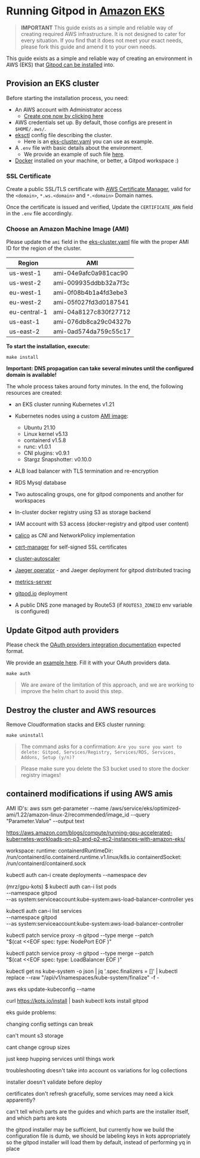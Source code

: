 # Running Gitpod in [Amazon EKS](https://aws.amazon.com/en/eks/)

> **IMPORTANT** This guide exists as a simple and reliable way of creating required AWS infrastructure. It
> is not designed to cater for every situation. If you find that it does not meet your exact needs,
> please fork this guide and amend it to your own needs.

This guide exists as a simple and reliable way of creating an environment in AWS (EKS) that [Gitpod can
be installed](https://www.gitpod.io/docs/self-hosted/latest/getting-started#step-4-install-gitpod) into.

## Provision an EKS cluster

Before starting the installation process, you need:

- An AWS account with Administrator access
  - [Create one now by clicking here](https://aws.amazon.com/getting-started/)
- AWS credentials set up. By default, those configs are present in `$HOME/.aws/`.
- [eksctl](https://eksctl.io/) config file describing the cluster.
  - Here is an [eks-cluster.yaml](eks-cluster.yaml) you can use as example.
- A `.env` file with basic details about the environment.
  - We provide an example of such file [here](.env.example).
- [Docker](https://docs.docker.com/engine/install/) installed on your machine, or better, a Gitpod workspace :)

### SSL Certificate

Create a public SSL/TLS certificate with [AWS Certificate Manager](https://aws.amazon.com/en/certificate-manager/),
valid for the `<domain>`, `*.ws.<domain>` and `*.<domain>` Domain names.

Once the certificate is issued and verified, Update the `CERTIFICATE_ARN` field in the `.env` file accordingly.

### Choose an Amazon Machine Image (AMI)

Please update the `ami` field in the [eks-cluster.yaml](eks-cluster.yaml) file with the proper AMI ID for the region of the cluster.

| Region       | AMI                   |
| ------------ | --------------------- |
| us-west-1    | ami-04e9afc0a981cac90 |
| us-west-2    | ami-009935ddbb32a7f3c |
| eu-west-1    | ami-0f08b4b1a4fd3ebe3 |
| eu-west-2    | ami-05f027fd3d0187541 |
| eu-central-1 | ami-04a8127c830f27712 |
| us-east-1    | ami-076db8ca29c04327b |
| us-east-2    | ami-0ad574da759c55c17 |

**To start the installation, execute:**

```shell
make install
```

**Important: DNS propagation can take several minutes until the configured domain is available!**

The whole process takes around forty minutes. In the end, the following resources are created:

- an EKS cluster running Kubernetes v1.21
- Kubernetes nodes using a custom [AMI image](https://github.com/gitpod-io/amazon-eks-custom-amis/tree/gitpod):
  - Ubuntu 21.10
  - Linux kernel v5.13
  - containerd v1.5.8
  - runc: v1.0.1
  - CNI plugins: v0.9.1
  - Stargz Snapshotter: v0.10.0

- ALB load balancer with TLS termination and re-encryption
- RDS Mysql database
- Two autoscaling groups, one for gitpod components and another for workspaces
- In-cluster docker registry using S3 as storage backend
- IAM account with S3 access (docker-registry and gitpod user content)
- [calico](https://docs.projectcalico.org) as CNI and NetworkPolicy implementation
- [cert-manager](https://cert-manager.io/) for self-signed SSL certificates
- [cluster-autoscaler](https://github.com/kubernetes/autoscaler/tree/master/cluster-autoscaler)
- [Jaeger operator](https://github.com/jaegertracing/helm-charts/tree/main/charts/jaeger-operator) - and Jaeger deployment for gitpod distributed tracing
- [metrics-server](https://github.com/kubernetes-sigs/metrics-server)
- [gitpod.io](https://github.com/gitpod-io/gitpod) deployment
- A public DNS zone managed by Route53 (if `ROUTE53_ZONEID` env variable is configured)


## Update Gitpod auth providers

Please check the [OAuth providers integration documentation](https://www.gitpod.io/docs/self-hosted/latest/configuration/authentication) expected format.

We provide an [example here](./auth-providers-patch.yaml). Fill it with your OAuth providers data.

```console
make auth
```

> We are aware of the limitation of this approach, and we are working to improve the helm chart to avoid this step.

## Destroy the cluster and AWS resources

Remove Cloudformation stacks and EKS cluster running:

```shell
make uninstall
```

> The command asks for a confirmation:
> `Are you sure you want to delete: Gitpod, Services/Registry, Services/RDS, Services, Addons, Setup (y/n)?`

> Please make sure you delete the S3 bucket used to store the docker registry images!


## containerd modifications if using AWS amis

AMI ID's:
aws ssm get-parameter --name /aws/service/eks/optimized-ami/1.22/amazon-linux-2/recommended/image_id --query "Parameter.Value" --output text

https://aws.amazon.com/blogs/compute/running-gpu-accelerated-kubernetes-workloads-on-p3-and-p2-ec2-instances-with-amazon-eks/

workspace:
  runtime:
    containerdRuntimeDir: /run/containerd/io.containerd.runtime.v1.linux/k8s.io
    containerdSocket: /run/containerd/containerd.sock


kubectl auth can-i create deployments --namespace dev

(mrz/gpu-kots) $ kubectl auth can-i list pods \
 --namespace gitpod \
 --as system:serviceaccount:kube-system:aws-load-balancer-controller
yes

kubectl auth can-i list services \
 --namespace gitpod \
 --as system:serviceaccount:kube-system:aws-load-balancer-controller

kubectl patch service proxy -n gitpod --type merge --patch \
"$(cat <<EOF
spec:
  type: NodePort
EOF
)"

kubectl patch service proxy -n gitpod --type merge --patch \
"$(cat <<EOF
spec:
  type: LoadBalancer
EOF
)"


kubectl get ns kube-system -o json | jq '.spec.finalizers = []' | kubectl replace --raw "/api/v1/namespaces/kube-system/finalize" -f -

aws eks update-kubeconfig --name

curl https://kots.io/install | bash
kubectl kots install gitpod

eks guide problems:

changing config settings can break

can't mount s3 storage

cant change cgroup sizes

just keep hupping services until things work

troubleshooting doesn't take into account os variations for log collections

installer doesn't validate before deploy

certificates don't refresh gracefully, some services may need a kick apparently?

can't tell which parts are the guides and which parts are the installer itself, and which parts are kots

the gitpod installer may be sufficient, but currently how we build the configuration file is dumb, we should be labeling keys in kots appropriately so the gitpod installer will load them by default, instead of performing yq in place